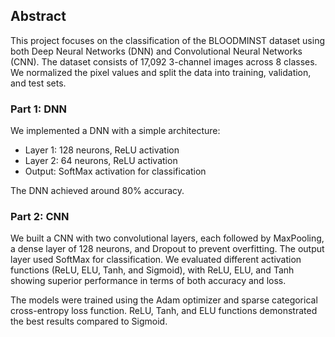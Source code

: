 
## Abstract

This project focuses on the classification of the BLOODMINST dataset using both Deep Neural Networks (DNN) and Convolutional Neural Networks (CNN). The dataset consists of 17,092 3-channel images across 8 classes. We normalized the pixel values and split the data into training, validation, and test sets.

### Part 1: DNN
We implemented a DNN with a simple architecture:
- Layer 1: 128 neurons, ReLU activation
- Layer 2: 64 neurons, ReLU activation
- Output: SoftMax activation for classification

The DNN achieved around 80% accuracy.

### Part 2: CNN
We built a CNN with two convolutional layers, each followed by MaxPooling, a dense layer of 128 neurons, and Dropout to prevent overfitting. The output layer used SoftMax for classification. We evaluated different activation functions (ReLU, ELU, Tanh, and Sigmoid), with ReLU, ELU, and Tanh showing superior performance in terms of both accuracy and loss.

The models were trained using the Adam optimizer and sparse categorical cross-entropy loss function. ReLU, Tanh, and ELU functions demonstrated the best results compared to Sigmoid.
